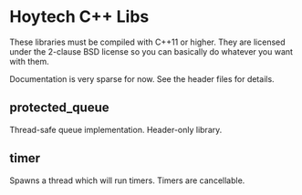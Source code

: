 # Hoytech C++ Libs

These libraries must be compiled with C++11 or higher. They are licensed under the 2-clause BSD license so you can basically do whatever you want with them.

Documentation is very sparse for now. See the header files for details.

## protected_queue

Thread-safe queue implementation. Header-only library.

## timer

Spawns a thread which will run timers. Timers are cancellable.
